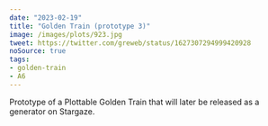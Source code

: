 ```yaml
---
date: "2023-02-19"
title: "Golden Train (prototype 3)"
image: /images/plots/923.jpg
tweet: https://twitter.com/greweb/status/1627307294999420928
noSource: true
tags:
- golden-train
- A6
---
```


Prototype of a Plottable Golden Train that will later be released as a generator on Stargaze.